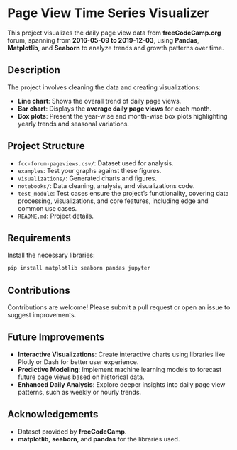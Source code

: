# Page View Time Series Visualizer

This project visualizes the daily page view data from **freeCodeCamp.org** forum, spanning from **2016-05-09 to 2019-12-03**, using **Pandas**, **Matplotlib**, and **Seaborn** to analyze trends and growth patterns over time.

## Description

The project involves cleaning the data and creating visualizations:
- **Line chart**: Shows the overall trend of daily page views.
- **Bar chart**: Displays the **average daily page views** for each month.
- **Box plots**: Present the year-wise and month-wise box plots highlighting yearly trends and seasonal variations.

## Project Structure

- `fcc-forum-pageviews.csv/`: Dataset used for analysis.
-  `examples`: Test your graphs against these figures.
- `visualizations/`: Generated charts and figures.
- `notebooks/`: Data cleaning, analysis, and visualizations code.
- `test_module`: Test cases ensure the project’s functionality, covering data processing, visualizations, and core features, including edge and common use cases.
- `README.md`: Project details.

## Requirements

Install the necessary libraries:

```bash
pip install matplotlib seaborn pandas jupyter
```
## Contributions

Contributions are welcome! Please submit a pull request or open an issue to suggest improvements.

## Future Improvements

- **Interactive Visualizations**: Create interactive charts using libraries like Plotly or Dash for better user experience.
- **Predictive Modeling**: Implement machine learning models to forecast future page views based on historical data.
- **Enhanced Daily Analysis**: Explore deeper insights into daily page view patterns, such as weekly or hourly trends.

## Acknowledgements

- Dataset provided by **freeCodeCamp**.
- **matplotlib**, **seaborn**, and **pandas** for the libraries used.


